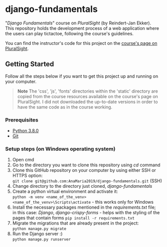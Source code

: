 # django-fundamentals
"<i>Django Fundamentals</i>" course on <i>PluralSight</i> (by Reindert-Jan Ekker).</br>
This repository holds the development process of a web application where the users can play tictactoe, following the course's guidelines.

You can find the instructor's code for this project on the [course's page on PluralSight](https://www.pluralsight.com/courses/django-fundamentals-update).

## Getting Started

Follow all the steps below if you want to get this project up and running on your computer.
> **Note**
> The 'css', 'js', 'fonts' directories within the 'static' directory are copied from the course resources available on the course's page
on PluralSight. I did not downloaded the up-to-date versions in order to have the same code as in the course working.

### Prerequisites

* [Python 3.8.0](https://www.python.org/downloads/release/python-380/)
* [Git](https://git-scm.com/downloads)

### Setup steps (on Windows operating system)

1. Open cmd
2. Go to the directory you want to clone this repository using <i>cd</i> command
3. Clone this GitHub repository on your computer by using either SSH or HTTPS option:</br>
`git clone git@github.com:AnaMaria2019/django-fundamentals.git` (SSH)
4. Change directory to the directory just cloned, <i>django-fundamentals</i>
5. Create a python virtual environment and activate it:</br>
`python -m venv <name_of_the_venv>`</br>
`<name_of_the_venv>\Scripts\activate` - this works only for Windows
6. Install the necessary packages mentioned in the <i>requirements.txt</i> file;</br> in this case: <i>Django</i>, <i>django-crispy-forms</i> - helps with the
styling of the pages that contain forms
`pip install -r requirements.txt`
7. Migrate the migrations that are already present in the project:</br>
`python manage.py migrate`
8. Run the Django server :)</br>
`python manage.py runserver`
